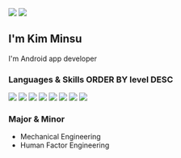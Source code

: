 <a href="mailto:ms001118@gmail.com"><img src="https://img.shields.io/badge/ms001118@gmail.com-EA4335?logo=Gmail&logoColor=white"></a> <a href="https://www.linkedin.com/in/stand-alone11"><img src="https://img.shields.io/badge/MinsuKim-0a66c2?logo=Linkedin"></a>

## I'm Kim Minsu

I'm Android app developer 

### Languages & Skills  ORDER BY level DESC

<img src="https://img.shields.io/badge/Java-007396?logo=Java&logoColor=white"/> <img src="https://img.shields.io/badge/Kotlin-7f52ff?logo=Kotlin&logoColor=white"/> <img src="https://img.shields.io/badge/Android-3DDC84?logo=Android&logoColor=white"/> <img src="https://img.shields.io/badge/Firebase-ffca28?logo=Firebase&logoColor=black"/> <img src="https://img.shields.io/badge/JavaScript-f7df1e?logo=JavaScript&logoColor=black"/> <img src="https://img.shields.io/badge/HTML5-e34f26?logo=HTML5&logoColor=white"/> <img src="https://img.shields.io/badge/CSS3-1572b6?logo=CSS3&logoColor=white"/> <img src="https://img.shields.io/badge/Spring Boot-6db33f?logo=Spring Boot&logoColor=white"/>

### Major & Minor

- Mechanical Engineering
- Human Factor Engineering
